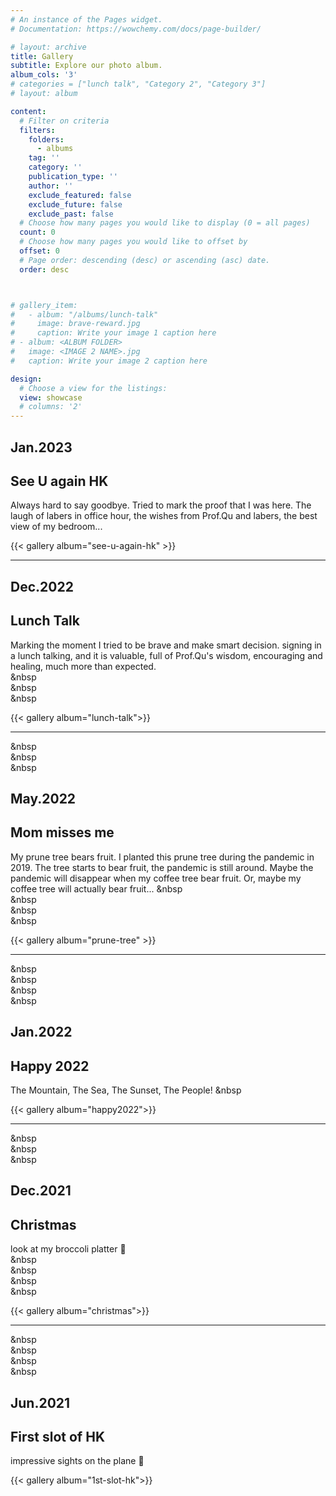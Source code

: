 ```yaml
---
# An instance of the Pages widget.
# Documentation: https://wowchemy.com/docs/page-builder/

# layout: archive
title: Gallery
subtitle: Explore our photo album.
album_cols: '3'
# categories = ["lunch talk", "Category 2", "Category 3"]
# layout: album

content:
  # Filter on criteria
  filters:
    folders:
      - albums
    tag: ''
    category: ''
    publication_type: ''
    author: ''
    exclude_featured: false
    exclude_future: false
    exclude_past: false
  # Choose how many pages you would like to display (0 = all pages)
  count: 0
  # Choose how many pages you would like to offset by
  offset: 0
  # Page order: descending (desc) or ascending (asc) date.
  order: desc



# gallery_item:
#   - album: "/albums/lunch-talk"
#     image: brave-reward.jpg
#     caption: Write your image 1 caption here
# - album: <ALBUM FOLDER>
#   image: <IMAGE 2 NAME>.jpg
#   caption: Write your image 2 caption here

design:
  # Choose a view for the listings:
  view: showcase
  # columns: '2'
---
```


## Jan.2023
## See U again HK
Always hard to say goodbye. Tried to mark the proof that I was here. The laugh of labers in office hour, the wishes from Prof.Qu and labers, the best view of my bedroom...



{{< gallery album="see-u-again-hk" >}}

***  



## Dec.2022
## Lunch Talk
Marking the moment I tried to be brave and make smart decision. signing in a lunch talking, and it is valuable, full of Prof.Qu's wisdom, encouraging and healing, much more than expected.   
&nbsp  
&nbsp  
&nbsp  


{{< gallery album="lunch-talk">}}

***  

    
&nbsp  
&nbsp  
&nbsp         
   
   
  
    
## May.2022  
## Mom misses me  
My prune tree bears fruit. I planted this prune tree during the pandemic in 2019. The tree starts to bear fruit, the pandemic is still around. Maybe the pandemic will disappear when my coffee tree bear fruit. Or, maybe my coffee tree will actually bear fruit...
&nbsp    
&nbsp  
&nbsp  
&nbsp   

   
   
{{< gallery album="prune-tree" >}}

***  
&nbsp    
&nbsp    
&nbsp    
&nbsp  



## Jan.2022
## Happy 2022
The Mountain, The Sea, The Sunset, The People!
&nbsp    

{{< gallery album="happy2022">}}

***  

&nbsp  
&nbsp  
&nbsp  



## Dec.2021
## Christmas
look at my broccoli platter 🥦  
&nbsp    
&nbsp    
&nbsp  
&nbsp  

{{< gallery album="christmas">}}

***  

&nbsp  
&nbsp  
&nbsp  
&nbsp  



## Jun.2021
## First slot of HK
impressive sights on the plane 🛬

{{< gallery album="1st-slot-hk">}}